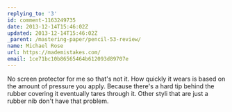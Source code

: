 ```yaml
---
replying_to: '3'
id: comment-1163249735
date: 2013-12-14T15:46:02Z
updated: 2013-12-14T15:46:02Z
_parent: /mastering-paper/pencil-53-review/
name: Michael Rose
url: https://mademistakes.com/
email: 1ce71bc10b86565464b612093d89707e
---
```


No screen protector for me so that's not it. How quickly it wears is based on
the amount of pressure you apply. Because there's a hard tip behind the rubber
covering it eventually tares through it. Other styli that are just a rubber nib
don't have that problem.
